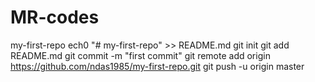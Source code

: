 # MR-codes
my-first-repo
ech0 "# my-first-repo" >> README.md
git init
git add README.md
git commit -m "first commit"
git remote add origin https://github.com/ndas1985/my-first-repo.git
git push -u origin master
